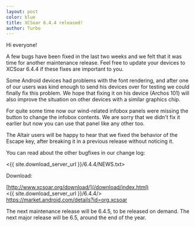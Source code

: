 ```yaml
---
layout: post
color: blue
title: XCSoar 6.4.4 released!
author: Turbo
---
```

Hi everyone!

A few bugs have been fixed in the last two weeks and we felt that it was time
for another maintenance release. Feel free to update your devices to XCSoar
6.4.4 if these fixes are important to you.

Some Android devices had problems with the font rendering, and after one of our
users was kind enough to send his devices over for testing we could finally fix
this problem. We hope that fixing it on his device (Archos 101) will also
improve the situation on other devices with a similar graphics chip.

For quite some time now our wind-related infobox panels were missing the button
to change the infobox contents. We are sorry that we didn't fix it earlier but
now you can use that panel like any other too.

The Altair users will be happy to hear that we fixed the behavior of the Escape
key, after breaking it in a previous release without noticing it.

You can read about the other bugfixes in our change log:

 <{{ site.download_server_url }}/6.4.4/NEWS.txt>

Download:

 [http://www.xcsoar.org/download/](/download/index.html)  
 <{{ site.download_server_url }}/6.4.4/>  
 <https://market.android.com/details?id=org.xcsoar>

The next maintenance release will be 6.4.5, to be released on demand.
The next major release will be 6.5, around the end of the year.


